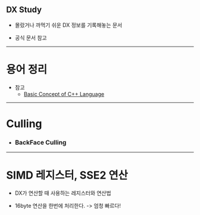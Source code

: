 

## DX Study

  - 몰랐거나 까먹기 쉬운 DX 정보를 기록해놓는 문서

  - 공식 문서 참고

---
# 용어 정리

  - 참고 
    - [Basic Concept of C++ Language](https://en.cppreference.com/w/cpp/language/basic_concepts) 


---
# Culling

 - ### BackFace Culling



---
# SIMD 레지스터, SSE2 연산

  - DX가 연산할 때 사용하는 레지스터와 연산법
  
  - 16byte 연산을 한번에 처리한다. -> 엄청 빠르다!

